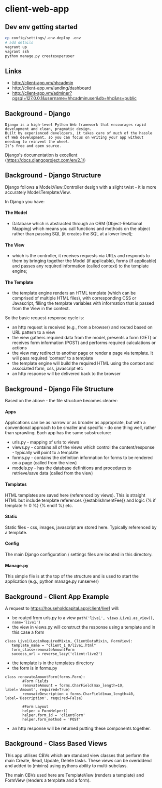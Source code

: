 # client-web-app

## Dev env getting started

```bash
cp config/settings/.env-deploy .env
# add details
vagrant up
vagrant ssh
python manage.py createsuperuser
```

## Links
- http://client-app.vm/hhcadmin
- http://client-app.vm/landing/dashboard
- http://client-app.vm/adminer?pgsql=127.0.0.1&username=hhcadminuser&db=hhc&ns=public

## Background - Django
```
Django is a high-level Python Web framework that encourages rapid development and clean, pragmatic design.
Built by experienced developers, it takes care of much of the hassle of Web development, so you can focus on writing your app without needing to reinvent the wheel.
It’s free and open source.
```
Django's documentation is excellent (https://docs.djangoproject.com/en/2.1/)

## Background - Django Structure
Django follows a Model:View:Controller design with a slight twist - it is more accurately Model:Template:View.

In Django you have:
#### The Model
- Database which is abstracted through an ORM (Object-Relational Mapping) which means you call functions and methods on the object rather than passing SQL (it creates the SQL at a lower level);

#### The View
- which is the controller, it receives requests via URLs and responds to them by bringing together the Model (if applicable), forms (if applicable) and passes any required information (called context) to the template engine;

#### The Template
- the template engine renders an HTML template (which can be comprised of multiple HTML files), with corresponding CSS or Javascript, filling the template variables with information that is passed from the View in the context.

So the basic request-response cycle is:
+ an http request is received (e.g., from a browser) and routed based on URL pattern to a view
+ the view gathers required data from the model, presents a form (GET) or receives form information (POST) and performs required calculations or actions
+ the view may redirect to another page or render a page via template.  It will pass required 'context' to a template
+ the template engine will build the required HTML using the context and associated form, css, javascript etc
+ an http response will be delivered back to the browser

## Background - Django File Structure
Based on the above - the file structure becomes clearer:
#### Apps
Applications can be as narrow or as broader as appropriate, but with a conventional approach to be smaller and specific - do one thing well, rather than sprawling.  Each app has the same substructure:
- urls.py  - mapping of urls to views
- views.py - contains all of the views which control the content/response - typically will point to a template
- forms.py - contains the definition information for forms to be rendered on a page (called from the view)
- models.py - has the database definitions and procedures to retrieve/save data (called from the view)

#### Templates
HTML templates are saved here (referenced by views).  This is straight HTML but include template references {{establishmentFee}} and logic {% if template != 0 %} {% endif %} etc.

#### Static
Static files - css, images, javascript are stored here.  Typically referenced by a template.

#### Config
The main Django configuration / settings files are located in this directory.


#### Manage.py
This simple file is at the top of the structure and is used to start the application (e.g., python manage.py runserver)

## Background - Client App Example
A request to https://householdcapital.app/client/live1 will:
- be routed from urls.py to a view ```path('live1', views.Live1.as_view(), name='live1')```
- the view in views.py will construct the response using a template and in this case a form
```
class Live1(LoginRequiredMixin, ClientDataMixin, FormView):
   template_name = "client_1_0/live1.html"
   form_class=renovateAmountForm
   success_url = reverse_lazy('client:live2')
```
- the template is in the templates directory
- the form is in forms.py
```
class renovateAmountForm(forms.Form):
        #Form Fields
        renovateAmount = forms.CharField(max_length=10, label='Amount', required=True)
        renovateDescription = forms.CharField(max_length=40, label='Description', required=False)

        #Form Layout
        helper = FormHelper()
        helper.form_id = 'clientForm'
        helper.form_method = 'POST'
```
- an http response will be returned putting these components together.

## Background - Class Based Views
This app utilises CBVs which are standard view classes that perform the main Create, Read, Update, Delete tasks.  These views can be overiddend and added to (mixins) using pythons ability to multi-subclass.

The main CBVs used here are TemplateView (renders a template) and FormView (renders a template and a form).
